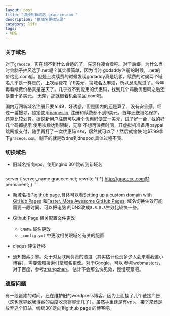 ```yaml
---
layout: post
title: "切换到新域名 gracece.com "
description: "换域名更改记录"
category: life
tags: 
- 域名
---
```


### 关于域名
对于`gracece`，实在想不到什么合适的了，先这样凑合着吧。对于后缀，为什么当时会脑子抽风选了.net呢？其实很简单，因为当时
godaddy注册的时候，.net的价格比.com低。但是上次续费的时候发现godaddy真是坑爹，续费的时候两个域名几乎是一样贵的，上次续费花
了9美元，换域名太麻烦，所以忍忍就过了。今年再看续费价格真是逆天了，几乎找不到能用的优惠码，找到几个鸡肋优惠码之后还是要十多美元。
无奈，那就借着机会换回.com吧。

国内万网新域名注册只要￥49，好诱惑，但是国内的还是算了，没有安全感。经过一番搜寻，锁定使用[namesilo](https://www.namesilo.com/),
注册和续费都不到9美元，首年还送域名保护，还算比较划算。据说新用户注册可以用个优惠码便宜一美元，试了好一会，找的好几个码都提示
使用次数达到限制，无奈 不想再浪费时间，开虚拟机准备用paypal跳网银支付，随手再打了一次优惠码 `GFW`，居然就可以了！然后就愉快
地$7.99拿下`gracece.com`。剩下的就是改dns到dnspod,具体过程不表。


### 切换域名
- 旧域名指向vps，使用nginx 301跳转到新域名

    ```
server {
    server_name gracece.net;
    rewrite ^(.*) http://gracece.com$1 permanent;
}
    ```
- 新域名指向github page,具体可以看[Setting up a custom domain with GitHub Pages](https://help.github.com/articles/setting-up-a-custom-domain-with-github-pages#step-2-configure-dns-records)
和[Faster, More Awesome GitHub Pages](https://github.com/blog/1715-faster-more-awesome-github-pages),
域名切换生效可能需要一段时间，可以把电脑
的DNS改成`8.8.8.8`生效比较快一些。

- Github Page 相关配置文件更改
    - `CNAME` 域名更改
    - `_config.yml` 中更改相关跟域名有关的配置

- disqus 评论迁移

- 通知搜索引擎。处于对互联网负责的态度（其实估计也没多少人会来看我这小博客），需要告知搜索引擎域名更改。对于Google，可以
参考[webmasters](https://support.google.com/webmasters/answer/83106?hl=zh-Hans)，对于百度，参考[zhangzhan](http://zhanzhang.baidu.com/rewrite/index)。
估计不会那么快见效，慢慢观察吧。

### 遗留问题
有一段蛋疼的时间，还在维护旧的wordpress博客，因为上面挂了几个链接广告（这也就导致我博客的百度收录寥寥无几了）。虽然手里还是有vps，
接下来还是放弃这个旧站，统统301定向到github page 的博客吧。












